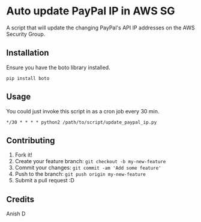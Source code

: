 # Auto update PayPal IP in AWS SG

A script that will update the changing PayPal's API IP addresses on the AWS
Security Group.

## Installation

Ensure you have the boto library installed.

```
pip install boto
```


## Usage

You could just invoke this script in as a cron job every 30 min.
```
*/30 * * * * python2 /path/to/script/update_paypal_ip.py
```

## Contributing

1. Fork it!
2. Create your feature branch: `git checkout -b my-new-feature`
3. Commit your changes: `git commit -am 'Add some feature'`
4. Push to the branch: `git push origin my-new-feature`
5. Submit a pull request :D


## Credits

Anish D
